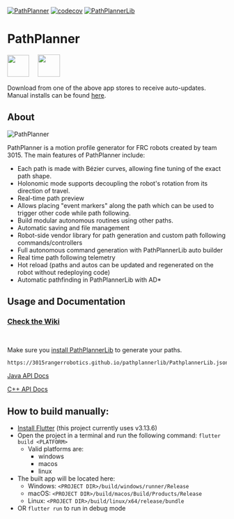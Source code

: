 [![PathPlanner](https://github.com/mjansen4857/pathplanner/actions/workflows/pathplanner-ci.yaml/badge.svg)](https://github.com/mjansen4857/pathplanner/actions/workflows/pathplanner-ci.yaml)
[![codecov](https://codecov.io/gh/mjansen4857/pathplanner/branch/main/graph/badge.svg?token=RRJY4YR69W)](https://codecov.io/gh/mjansen4857/pathplanner)
[![PathPlannerLib](https://github.com/mjansen4857/pathplanner/actions/workflows/pplib-ci.yml/badge.svg)](https://github.com/mjansen4857/pathplanner/actions/workflows/pplib-ci.yml)

# PathPlanner
<a href="https://www.microsoft.com/en-us/p/frc-pathplanner/9nqbkb5dw909?cid=storebadge&ocid=badge&rtc=1&activetab=pivot:overviewtab"><img src="https://mjansen4857.com/badges/windows.svg" height=50></a>
&nbsp;&nbsp;&nbsp;
<a href="https://apps.apple.com/us/app/frc-pathplanner/id1593046876"><img src="https://mjansen4857.com/badges/mac.svg" height=51></a>

Download from one of the above app stores to receive auto-updates. Manual installs can be found [here](https://github.com/mjansen4857/pathplanner/releases).

## About
![PathPlanner](https://github.com/mjansen4857/pathplanner/assets/9343077/41e73558-1e0e-4d08-a4b1-18b3d065462c)

PathPlanner is a motion profile generator for FRC robots created by team 3015. The main features of PathPlanner include:
* Each path is made with Bézier curves, allowing fine tuning of the exact path shape.
* Holonomic mode supports decoupling the robot's rotation from its direction of travel.
* Real-time path preview
* Allows placing "event markers" along the path which can be used to trigger other code while path following.
* Build modular autonomous routines using other paths.
* Automatic saving and file management
* Robot-side vendor library for path generation and custom path following commands/controllers
* Full autonomous command generation with PathPlannerLib auto builder
* Real time path following telemetry
* Hot reload (paths and autos can be updated and regenerated on the robot without redeploying code)
* Automatic pathfinding in PathPlannerLib with AD*

## Usage and Documentation
### [Check the Wiki](https://github.com/mjansen4857/pathplanner/wiki)

<br/>

Make sure you [install PathPlannerLib](https://github.com/mjansen4857/pathplanner/wiki/PathPlannerLib:-Installing) to generate your paths.
```
https://3015rangerrobotics.github.io/pathplannerlib/PathplannerLib.json
```

[Java API Docs](https://mjansen4857.com/pathplanner/docs/java/)

[C++ API Docs](https://mjansen4857.com/pathplanner/docs/cpp/)

## How to build manually:
* [Install Flutter](https://flutter.dev/docs/get-started/install) (this project currently uses v3.13.6)
* Open the project in a terminal and run the following command: `flutter build <PLATFORM>`
   * Valid platforms are:
      * windows
      * macos
      * linux
* The built app will be located here:
    * Windows: `<PROJECT DIR>/build/windows/runner/Release`
    * macOS: `<PROJECT DIR>/build/macos/Build/Products/Release`
    * Linux: `<PROJECT DIR>/build/linux/x64/release/bundle`
* OR `flutter run` to run in debug mode
